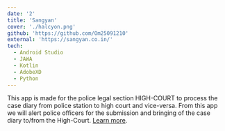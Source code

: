 ```yaml
---
date: '2'
title: 'Sangyan'
cover: './halcyon.png'
github: 'https://github.com/Om25091210'
external: 'https://sangyan.co.in/'
tech:
  - Android Studio
  - JAWA
  - Kotlin
  - AdobeXD
  - Python
---
```


This app is made for the police legal section HIGH-COURT to process the case diary from police station to high court and vice-versa. From this app we will alert police officers for the submission and bringing of the case diary to/from the High-Court. [Learn more](https://drive.google.com/file/d/1Jyl87-ha5FZ5cP8j-pA8iL2fT137iOfV/view).
